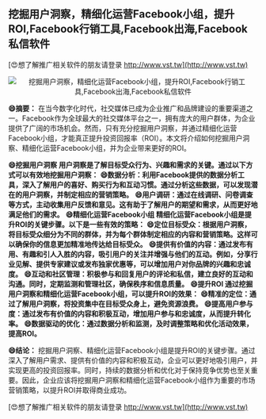 ## **挖掘用户洞察，精细化运营Facebook小组，提升ROI,Facebook行销工具,Facebook出海,Facebook私信软件**

[😍想了解推广相关软件的朋友请登录 http://www.vst.tw](http://www.vst.tw)

 <center><img src="https://vst.tw/MP4/tuiguang/png/7.png" alt="挖掘用户洞察，精细化运营Facebook小组，提升ROI,Facebook行销工具,Facebook出海,Facebook私信软件"></center>

**😄摘要：**
在当今数字化时代，社交媒体已成为企业推广和品牌建设的重要渠道之一。Facebook作为全球最大的社交媒体平台之一，拥有庞大的用户群体，为企业提供了广阔的市场机会。然而，只有充分挖掘用户洞察，并通过精细化运营Facebook小组，才能真正提升投资回报率（ROI）。本文将介绍如何挖掘用户洞察、精细化运营Facebook小组，并为企业带来更好的ROI。

**😄挖掘用户洞察 用户洞察是了解目标受众行为、兴趣和需求的关键。通过以下方式可以有效地挖掘用户洞察：**
**😄数据分析：利用Facebook提供的数据分析工具，深入了解用户的喜好、购买行为和互动习惯。通过分析这些数据，可以发现潜在的用户洞察，并制定相应的营销策略。**
**😄用户调研：通过在线调研、问卷调查等方式，主动收集用户反馈和意见。这有助于了解用户的期望和需求，从而更好地满足他们的需求。**
**😄精细化运营Facebook小组 精细化运营Facebook小组是提升ROI的关键步骤。以下是一些有效的策略：**
**😄定位目标受众：根据用户洞察，将目标受众细分为不同的群体，并为每个群体制定相应的内容和营销策略。这样可以确保你的信息更加精准地传达给目标受众。**
**😄提供有价值的内容：通过发布有用、有趣和引人入胜的内容，吸引用户的关注并增强与他们的互动。例如，分享行业见解、提供专家建议或发布独家优惠等，可以增加用户对你品牌的兴趣和忠诚度。**
**😄互动和社区管理：积极参与和回复用户的评论和私信，建立良好的互动和沟通。同时，定期监测和管理社区，确保秩序和信息质量。**
**😄提升ROI 通过挖掘用户洞察和精细化运营Facebook小组，可以提升ROI的效果：**
**😄精准的定位：通过了解用户洞察，将投资集中在目标受众身上，避免资源浪费。**
**😄提高用户参与度：通过发布有价值的内容和积极互动，增加用户参与和忠诚度，从而提升转化率。**
**😄数据驱动的优化：通过数据分析和监测，及时调整策略和优化活动效果，提高ROI。**

**😄结论：**
挖掘用户洞察、精细化运营Facebook小组是提升ROI的关键步骤。通过深入了解用户需求、提供有价值的内容和积极互动，企业可以更好地吸引用户，并实现更高的投资回报率。同时，持续的数据分析和优化对于保持竞争优势也至关重要。因此，企业应该将挖掘用户洞察和精细化运营Facebook小组作为重要的市场营销策略，以提升ROI并取得商业成功。

[😍想了解推广相关软件的朋友请登录 http://www.vst.tw](http://www.vst.tw)



